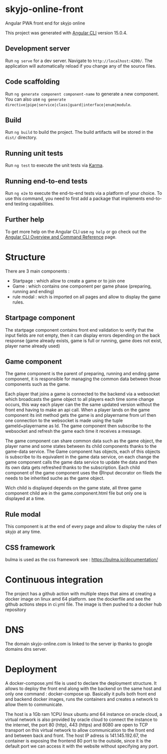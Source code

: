 # skyjo-online-front

Angular PWA front end for skyjo online

This project was generated with [Angular CLI](https://github.com/angular/angular-cli) version 15.0.4.

## Development server

Run `ng serve` for a dev server. Navigate to `http://localhost:4200/`. The application will automatically reload if you change any of the source files.

## Code scaffolding

Run `ng generate component component-name` to generate a new component. You can also use `ng generate directive|pipe|service|class|guard|interface|enum|module`.

## Build

Run `ng build` to build the project. The build artifacts will be stored in the `dist/` directory.

## Running unit tests

Run `ng test` to execute the unit tests via [Karma](https://karma-runner.github.io).

## Running end-to-end tests

Run `ng e2e` to execute the end-to-end tests via a platform of your choice. To use this command, you need to first add a package that implements end-to-end testing capabilities.

## Further help

To get more help on the Angular CLI use `ng help` or go check out the [Angular CLI Overview and Command Reference](https://angular.io/cli) page.

# Structure

There are 3 main components :

-   Startpage : which allow to create a game or to join one
-   Game : which contains one component per game phase (preparing, running and ending)
-   rule modal : wich is imported on all pages and allow to display the game rules.

## Startpage component

The startpage component contains front end validation to verify that the input fields are not empty, then it can display errors depending on the back response (game already exists, game is full or running, game does not exist, player name already used)

## Game component

The game component is the parent of preparing, running and ending game component, it is responsible for managing the common data between those components such as the game.

Each player that joins a game is connected to the backend via a websocket which broadcasts the game object to all players each time some change occurs, this way each player can the the same updated version without the front end having to make an api call. When a player lands on the game component its init method gets the game is and playername from url then one connection to the websocket is made using the tuple gameId+playername as Id. The game component then subscribe to the websocket and refresh the game each time it receives a message.

The game component can share common data such as the game object, the player name and some states between its child components thanks to the game-data service. 
The Game component has objects, each of this objects is subscribe to its equivalent in the game data service, on each change the game component calls the game data service to update the data and then its own data gets refreshed thanks to the subscription. 
Each child component of the game component uses the @Input decorator on fileds the needs to be inherited suche as the game object.

Wich child is displayed depends on the game state, all three game component child are in the game.component.html file but only one is displayed at a time.

## Rule modal

This component is at the end of every page and allow to display the rules of skyjo at any time.

## CSS framework

bulma is used as the css framework see : https://bulma.io/documentation/

# Continuous integration

The project has a github action with multiple steps that aims at creating a docker image on linux amd 64 platform.
see the dockerfile and see the github actions steps in ci.yml file.
The image is then pushed to a docker hub repository

# DNS

The domain skyjo-online.com is linked to the server ip thanks to google domains dns server.

# Deployment

A docker-compose.yml file is used to declare the deployment structure.
It allows to deploy the front end along with the backend on the same host and only one command : docker-compose up.
Basically it pulls both front end and backend docker images, runs the containers and creates a network to allow them to communicate.

The host is a 1Gb ram 1CPU linux ubuntu amd 64 instance on oracle cloud, a virtual network is also provided by oracle cloud to connect the instance to the internet, the port 80 (http), 443 (https) and 8080 are open to TCP transport on this virtual network to allow communication to the front end and between back and front.
The host IP adress is 141.145.192.67, the container is exposing the frontend 80 port to the outside, since it is the default port we can access it with the website without specifying any port.


